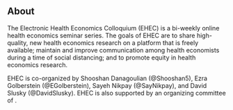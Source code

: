 ## About

The Electronic Health Economics Colloquium (EHEC) is a bi-weekly online health economics seminar series. The goals of EHEC are to share high-quality, new health economics research on a platform that is freely available; maintain and improve communication among health economists during a time of social distancing; and to promote equity in health economics research.

EHEC is co-organized by Shooshan Danagoulian (@Shooshan5), Ezra Golberstein (@EGolberstein), Sayeh Nikpay (@SayNikpay), and David Slusky (@DavidSlusky). 
EHEC is also supported by an organizing committee of .
